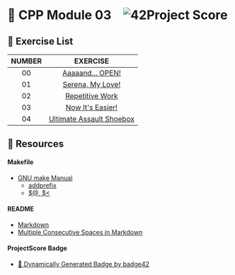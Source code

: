 # :large_orange_diamond: CPP Module 03 &ensp; ![42Project Score](https://badge42.herokuapp.com/api/project/floogman/CPP%20Module%2003)

## :small_orange_diamond: Exercise List
NUMBER | EXERCISE
:-----:|:--------:
00 | [Aaaaand... OPEN!](./ex00)
01 | [Serena, My Love!](./ex01)
02 | [Repetitive Work](./ex02)
03 | [Now It's Easier!](./ex03)
04 | [Ultimate Assault Shoebox](./ex04)

## :small_orange_diamond: Resources
#### Makefile
- [GNU make Manual](https://www.gnu.org/software/make/manual/make.html)
    - [addprefix](https://www.gnu.org/software/make/manual/make.html#File-Name-Functions)
    - [$@, $<](https://www.gnu.org/software/make/manual/html_node/Automatic-Variables.html#Automatic-Variables)
#### README
- [Markdown](https://docs.github.com/en/github/writing-on-github/getting-started-with-writing-and-formatting-on-github/basic-writing-and-formatting-syntax)
- [Multiple Consecutive Spaces in Markdown](https://steemit.com/markdown/@jamesanto/how-to-add-multiple-spaces-between-texts-in-markdown)
#### ProjectScore Badge
- [🚀 Dynamically Generated Badge by badge42](https://github.com/JaeSeoKim/badge42)
